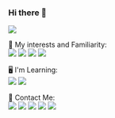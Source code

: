 ### Hi there 👋

<img src="https://github-readme-stats.vercel.app/api?username={mohhamad-esmaili}&theme=blue-green"/>
<br>
<p>
🎈 My interests and Familiarity: 
</br>
    <img src="https://img.shields.io/badge/Python-14354C?style=for-the-badge&logo=python&logoColor=white"/>
    <img src="https://img.shields.io/badge/Django-092E20?style=for-the-badge&logo=django&logoColor=white"/>
    <img src="https://img.shields.io/badge/HTML5-E34F26?style=for-the-badge&logo=html5&logoColor=white"/>
    <img src="https://img.shields.io/badge/CSS3-1572B6?style=for-the-badge&logo=css3&logoColor=white"/>
</p>
<p>
🖥 I'm Learning: 
</br>
    <img src="https://img.shields.io/badge/Flutter-02569B?style=for-the-badge&logo=flutter&logoColor=white"/>
    <img src="https://img.shields.io/badge/Dart-0175C2?style=for-the-badge&logo=dart&logoColor=white"/>
</p>
<p>
📣 Contact Me: 
</br>
    <a href="<a href="mailto:esmaili.mohhamad@gmail.com?subject=Mail from Github Profile"><img src="https://img.shields.io/badge/Gmail-D14836?style=for-the-badge&logo=gmail&logoColor=white"/></a>
    <a href="https://www.linkedin.com/in/mohammad-esmaili/"><img src="https://img.shields.io/badge/linkedin-0077B5.svg?style=for-the-badge&logo=linkedin&logoColor=white"/></a>
    <a href="https://stackoverflow.com/users/14642553/mhmd"><img src="https://img.shields.io/badge/Stack_Overflow-FE7A16?style=for-the-badge&logo=stack-overflow&logoColor=white"/></a>
    <a href="https://instagram.com/m.m.dl"><img src="https://img.shields.io/badge/instagram-E4405F.svg?style=for-the-badge&logo=instagram&logoColor=white"/></a>
    <a href="https://t.me/m_hhmd"><img src="https://img.shields.io/badge/Telegram-2CA5E0?style=for-the-badge&logo=telegram&logoColor=white"/></a>
</p>

